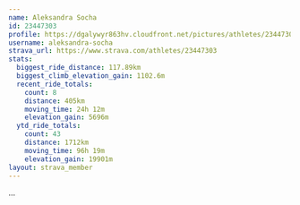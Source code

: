 ```yaml
---
name: Aleksandra Socha
id: 23447303
profile: https://dgalywyr863hv.cloudfront.net/pictures/athletes/23447303/14745546/4/large.jpg
username: aleksandra-socha
strava_url: https://www.strava.com/athletes/23447303
stats:
  biggest_ride_distance: 117.89km
  biggest_climb_elevation_gain: 1102.6m
  recent_ride_totals:
    count: 8
    distance: 405km
    moving_time: 24h 12m
    elevation_gain: 5696m
  ytd_ride_totals:
    count: 43
    distance: 1712km
    moving_time: 96h 19m
    elevation_gain: 19901m
layout: strava_member
--- 
```

...
